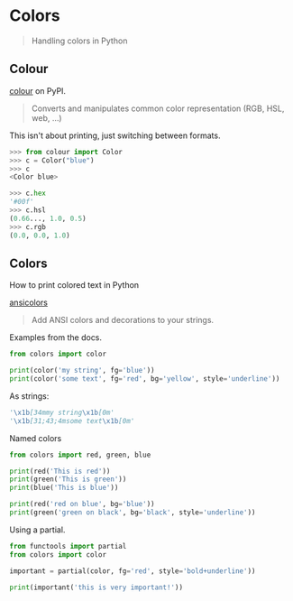 # Colors
> Handling colors in Python


## Colour

[colour](https://pypi.org/project/colour/) on PyPI.

> Converts and manipulates common color representation (RGB, HSL, web, …)

This isn't about printing, just switching between formats.

```python
>>> from colour import Color
>>> c = Color("blue")
>>> c
<Color blue>

>>> c.hex
'#00f'
>>> c.hsl
(0.66..., 1.0, 0.5)
>>> c.rgb
(0.0, 0.0, 1.0)
```


## Colors

How to print colored text in Python

[ansicolors](https://pypi.org/project/ansicolors/)

> Add ANSI colors and decorations to your strings.

Examples from the docs.

```python
from colors import color

print(color('my string', fg='blue'))
print(color('some text', fg='red', bg='yellow', style='underline'))
```

As strings:

```python
'\x1b[34mmy string\x1b[0m'
'\x1b[31;43;4msome text\x1b[0m'
```

Named colors

```python
from colors import red, green, blue

print(red('This is red'))
print(green('This is green'))
print(blue('This is blue'))

print(red('red on blue', bg='blue'))
print(green('green on black', bg='black', style='underline'))
```

Using a partial.

```python
from functools import partial
from colors import color

important = partial(color, fg='red', style='bold+underline'))

print(important('this is very important!'))
```
